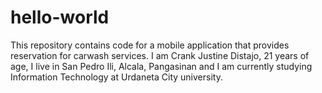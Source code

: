 # hello-world
This repository contains code for a mobile application that provides reservation for carwash services.
I am Crank Justine Distajo, 21 years of age, I live in San Pedro Ili, Alcala, Pangasinan and I am currently studying 
Information Technology at Urdaneta City university.
